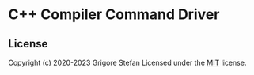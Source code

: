 # C++ Compiler Command Driver

## License

Copyright (c) 2020-2023 Grigore Stefan
Licensed under the [MIT](LICENSE) license.
